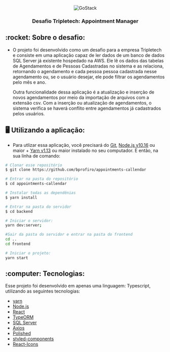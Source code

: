 <center>
  <img alt="GoStack" src="https://www.tripletech.com.br/wp-content/uploads/2014/08/logo-triple-160.png" />
</center>

<h3 align="center">
  Desafio Tripletech: Appointment Manager
</h3>


<div>
  <h2> :rocket: Sobre o desafio: </h2>
  
  - O projeto foi desenvolvido como um desafio para a empresa Tripletech e consiste em uma aplicação capaz de ler dados de um banco de dados
  SQL Server já existente hospedado na AWS. Ele lê os dados das tabelas de Agendamentos e de Pessoas Cadastradas no sistema e as relaciona,
  retornando o agendamento e cada pessoa pessoa cadastrada nesse agendamento ou, se o usuário desejar, ele pode filtrar os agendamentos pelo
  mês e ano.
  
    Outra funcionalidade dessa aplicação é a atualização e inserção de novos agendamentos por meio da importação de arquivos com a extensão csv.
  Com a inserção ou atualização de agendamentos, o sistema verifica se haverá conflito entre agendamentos já cadastrados pelos usuários. 
  
</div>

<div>
  <h2> 🖥 Utilizando a aplicação: </h2>

  - Para utlizar essa aplicação, você precisará do [Git](https://git-scm.com), [Node.js v10.16][nodejs] ou maior + [Yarn v1.13][yarn] ou maior
  instalado no seu computador. E então, na sua linha de comando:
  ```bash
# Clonar esse repositório
$ git clone https://github.com/bprofiro/appointments-callendar

# Entrar na pasta do repositório
$ cd appointments-callendar

# Instalar todas as dependênias
$ yarn install

# Entrar na pasta do servidor
$ cd backend

# Iniciar o servidor:
yarn dev:server;

#Sair da pasta do servidor e entrar na pasta do frontend
cd ..
cd frontend

# Iniciar o projeto:
yarn start
```
  
</div>

<div>
  <h2> :computer: Tecnologias: </h2>
   <p> Esse projeto foi desenvolvido em apenas uma linguagem: Typescript, utilizando as seguintes tecnologias:

   - [yarn](https://yarnpkg.com/)
   - [Node.js](https://nodejs.org/en/)
   - [React](https://reactjs.org/)
   - [TypeORM](https://typeorm.io/#/)
   - [SQL Server](https://docs.microsoft.com/pt-br/sql/sql-server/?view=sql-server-ver15)
   - [Axios](https://github.com/axios/axios)
   - [Polished](https://polished.js.org/)
   - [styled-components](https://www.styled-components.com/)
   - [React-Icons](https://react-icons.netlify.com/)
   
  </p>
</div>

[nodejs]: https://nodejs.org/
[yarn]: https://yarnpkg.com/
